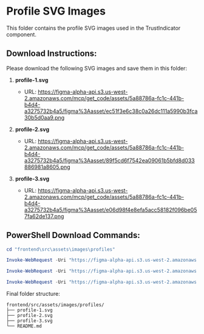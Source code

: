 # Profile SVG Images

This folder contains the profile SVG images used in the TrustIndicator component.

## Download Instructions:

Please download the following SVG images and save them in this folder:

1. **profile-1.svg**

   - URL: https://figma-alpha-api.s3.us-west-2.amazonaws.com/mcp/get_code/assets/5a88786a-fc1c-441b-b4d4-a3275732b4a5/figma%3Aasset/ec51f3e6c38c0a26dc111a5990b3fca30b5d0aa9.png

2. **profile-2.svg**

   - URL: https://figma-alpha-api.s3.us-west-2.amazonaws.com/mcp/get_code/assets/5a88786a-fc1c-441b-b4d4-a3275732b4a5/figma%3Aasset/89f5cd6f7542ea09061b5bfd8d033886981a8605.png

3. **profile-3.svg**
   - URL: https://figma-alpha-api.s3.us-west-2.amazonaws.com/mcp/get_code/assets/5a88786a-fc1c-441b-b4d4-a3275732b4a5/figma%3Aasset/e06d98f4e8efa5acc58182f096be057fa62de137.png

## PowerShell Download Commands:

```powershell
cd "frontend\src\assets\images\profiles"

Invoke-WebRequest -Uri "https://figma-alpha-api.s3.us-west-2.amazonaws.com/mcp/get_code/assets/5a88786a-fc1c-441b-b4d4-a3275732b4a5/figma%3Aasset/ec51f3e6c38c0a26dc111a5990b3fca30b5d0aa9.png" -OutFile "profile-1.svg"

Invoke-WebRequest -Uri "https://figma-alpha-api.s3.us-west-2.amazonaws.com/mcp/get_code/assets/5a88786a-fc1c-441b-b4d4-a3275732b4a5/figma%3Aasset/89f5cd6f7542ea09061b5bfd8d033886981a8605.png" -OutFile "profile-2.svg"

Invoke-WebRequest -Uri "https://figma-alpha-api.s3.us-west-2.amazonaws.com/mcp/get_code/assets/5a88786a-fc1c-441b-b4d4-a3275732b4a5/figma%3Aasset/e06d98f4e8efa5acc58182f096be057fa62de137.png" -OutFile "profile-3.svg"
```

Final folder structure:

```
frontend/src/assets/images/profiles/
├── profile-1.svg
├── profile-2.svg
├── profile-3.svg
└── README.md
```
